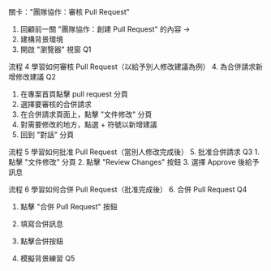 關卡："團隊協作：審核 Pull Request"

1. 回顧前一關 "團隊協作：創建 Pull Request" 的內容 ->
2. 建構背景環境
3. 開啟 "瀏覽器" 視窗     Q1

流程 4 學習如何審核 Pull Request（以給予別人修改建議為例）
4. 為合併請求新增修改建議 Q2
   1. 在專案首頁點擊 pull request 分頁
   2. 選擇要審核的合併請求
   3. 在合併請求頁面上，點擊 "文件修改" 分頁
   4. 對需要修改的地方，點選 + 符號以新增建議
   5. 回到 "對話" 分頁

流程 5 學習如何批准 Pull Request（當別人修改完成後）
5.  批准合併請求 Q3
    1.  點擊 "文件修改" 分頁
    2.  點擊 "Review Changes" 按鈕
    3.  選擇 Approve 後給予訊息

流程 6 學習如何合併 Pull Request（批准完成後）
6. 合併 Pull Request Q4
   1. 點擊 "合併 Pull Request" 按鈕
   2. 填寫合併訊息
   3. 點擊合併按鈕
   
7.  模擬背景練習   Q5
    